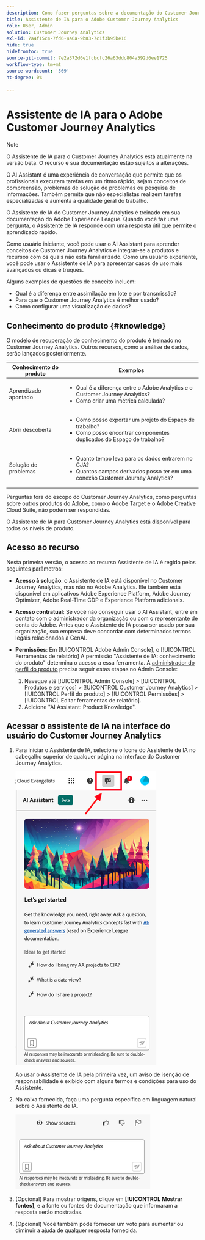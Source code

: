 ```yaml
---
description: Como fazer perguntas sobre a documentação do Customer Journey Analytics
title: Assistente de IA para o Adobe Customer Journey Analytics
role: User, Admin
solution: Customer Journey Analytics
exl-id: 7a4f15c4-7fd6-4a6a-9b83-7c1f3b95be16
hide: true
hidefromtoc: true
source-git-commit: 7e2a372d6e1fcbcfc26a63ddc804a592d6ee1725
workflow-type: tm+mt
source-wordcount: '569'
ht-degree: 0%

---
```



# Assistente de IA para o Adobe Customer Journey Analytics

>[!NOTE]
>
>O Assistente de IA para o Customer Journey Analytics está atualmente na versão beta. O recurso e sua documentação estão sujeitos a alterações.

O AI Assistant é uma experiência de conversação que permite que os profissionais executem tarefas em um ritmo rápido, sejam conceitos de compreensão, problemas de solução de problemas ou pesquisa de informações. Também permite que não especialistas realizem tarefas especializadas e aumenta a qualidade geral do trabalho.

O Assistente de IA do Customer Journey Analytics é treinado em sua documentação do Adobe Experience League. Quando você faz uma pergunta, o Assistente de IA responde com uma resposta útil que permite o aprendizado rápido.

Como usuário iniciante, você pode usar o AI Assistant para aprender conceitos de Customer Journey Analytics e integrar-se a produtos e recursos com os quais não está familiarizado. Como um usuário experiente, você pode usar o Assistente de IA para apresentar casos de uso mais avançados ou dicas e truques.

Alguns exemplos de questões de conceito incluem:

* Qual é a diferença entre assimilação em lote e por transmissão?
* Para que o Customer Journey Analytics é melhor usado?
* Como configurar uma visualização de dados?

## Conhecimento do produto {#knowledge}

O modelo de recuperação de conhecimento do produto é treinado no Customer Journey Analytics. Outros recursos, como a análise de dados, serão lançados posteriormente.

| Conhecimento do produto | Exemplos |
| --- | --- |
| Aprendizado apontado | <ul><li>Qual é a diferença entre o Adobe Analytics e o Customer Journey Analytics?</li><li>Como criar uma métrica calculada?</li></ul> |
| Abrir descoberta | <ul><li>Como posso exportar um projeto do Espaço de trabalho?</li><li>Como posso encontrar componentes duplicados do Espaço de trabalho?</li></ul> |
| Solução de problemas | <ul><li>Quanto tempo leva para os dados entrarem no CJA?</li><li>Quantos campos derivados posso ter em uma conexão Customer Journey Analytics?</li></ul> |

Perguntas fora do escopo do Customer Journey Analytics, como perguntas sobre outros produtos do Adobe, como o Adobe Target e o Adobe Creative Cloud Suite, não podem ser respondidas.

O Assistente de IA para Customer Journey Analytics está disponível para todos os níveis de produto.

## Acesso ao recurso

Nesta primeira versão, o acesso ao recurso Assistente de IA é regido pelos seguintes parâmetros:

* **Acesso à solução**: o Assistente de IA está disponível no Customer Journey Analytics, mas não no Adobe Analytics. Ele também está disponível em aplicativos Adobe Experience Platform, Adobe Journey Optimizer, Adobe Real-Time CDP e Experience Platform adicionais.

* **Acesso contratual**: Se você não conseguir usar o AI Assistant, entre em contato com o administrador da organização ou com o representante de conta do Adobe. Antes que o Assistente de IA possa ser usado por sua organização, sua empresa deve concordar com determinados termos legais relacionados à GenAI.

* **Permissões**: Em [!UICONTROL Adobe Admin Console], o [!UICONTROL Ferramentas de relatório] A permissão &quot;Assistente de IA: conhecimento do produto&quot; determina o acesso a essa ferramenta.
A [administrador do perfil do produto](https://helpx.adobe.com/br/enterprise/using/manage-product-profiles.html) precisa seguir estas etapas no Admin Console:
   1. Navegue até [!UICONTROL Admin Console] > [!UICONTROL Produtos e serviços] > [!UICONTROL Customer Journey Analytics] > [!UICONTROL Perfil do produto] > [!UICONTROL Permissões] > [!UICONTROL Editar ferramentas de relatório].
   1. Adicione &quot;AI Assistant: Product Knowledge&quot;.

## Acessar o assistente de IA na interface do usuário do Customer Journey Analytics

1. Para iniciar o Assistente de IA, selecione o ícone do Assistente de IA no cabeçalho superior de qualquer página na interface do Customer Journey Analytics.

   ![Ícone do Assistente de IA](assets/ai-asst1.png)

   Ao usar o Assistente de IA pela primeira vez, um aviso de isenção de responsabilidade é exibido com alguns termos e condições para uso do Assistente.

1. Na caixa fornecida, faça uma pergunta específica em linguagem natural sobre o Assistente de IA.

   ![Caixa Pergunta](assets/ai-asst2.png)

1. (Opcional) Para mostrar origens, clique em **[!UICONTROL Mostrar fontes]**, e a fonte ou fontes de documentação que informaram a resposta serão mostradas.

1. (Opcional) Você também pode fornecer um voto para aumentar ou diminuir a ajuda de qualquer resposta fornecida.
